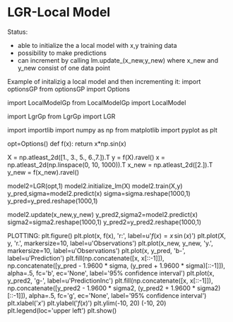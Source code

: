# LGR-Local Model 
Status:
- able to initialize the a local model with x,y training data
- possibility to make predictions
- can increment by calling lm.update_(x_new,y_new) where x_new and y_new consist of one data point

Example of initalizig a local model and then incrementing it: 
import optionsGP
from optionsGP import Options

import LocalModelGp
from LocalModelGp import LocalModel

import LgrGp
from LgrGp import LGR

import importlib
import numpy as np
from matplotlib import pyplot as plt

opt=Options()
def f(x):
    return x*np.sin(x)

X = np.atleast_2d([1., 3., 5., 6.,7.]).T
y = f(X).ravel()
x = np.atleast_2d(np.linspace(0, 10, 1000)).T
x_new = np.atleast_2d([2.]).T
y_new = f(x_new).ravel()

model2=LGR(opt,1)
model2.initialize_lm(X)
model2.train(X,y)
y_pred,sigma=model2.predict(x)
sigma=sigma.reshape(1000,1)
y_pred=y_pred.reshape(1000,1) 


model2.update(x_new,y_new)
y_pred2,sigma2=model2.predict(x)
sigma2=sigma2.reshape(1000,1)
y_pred2=y_pred2.reshape(1000,1) 

PLOTTING:
plt.figure()
plt.plot(x, f(x), 'r:', label=u'$f(x) = x\,\sin(x)$')
plt.plot(X, y, 'r.', markersize=10, label=u'Observations')
plt.plot(x_new, y_new, 'y.', markersize=10, label=u'Observations')
plt.plot(x, y_pred, 'b-', label=u'Prediction')
plt.fill(np.concatenate([x, x[::-1]]),
          np.concatenate([y_pred - 1.9600 * sigma,
                         (y_pred + 1.9600 * sigma)[::-1]]),
          alpha=.5, fc='b', ec='None', label='95% confidence interval')
plt.plot(x, y_pred2, 'g-', label=u'PredictionInc')
plt.fill(np.concatenate([x, x[::-1]]),
         np.concatenate([y_pred2 - 1.9600 * sigma2,
 (y_pred2 + 1.9600 * sigma2)[::-1]]),
 alpha=.5, fc='g', ec='None', label='95% confidence interval')
plt.xlabel('$x$')
plt.ylabel('$f(x)$')
plt.ylim(-10, 20)
(-10, 20)
plt.legend(loc='upper left') 
plt.show()

